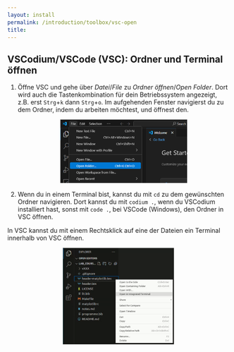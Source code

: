 ```yaml
---
layout: install
permalink: /introduction/toolbox/vsc-open
title:
---
```


## VSCodium/VSCode (VSC): Ordner und Terminal öffnen

1. Öffne VSC und gehe über _Datei_/_File_ zu _Ordner öffnen_/_Open Folder_.
    Dort wird auch die Tastenkombination für dein Betriebssystem angezeigt,
    z.B. erst `Strg`+`k` dann `Strg`+`o`.
    Im aufgehenden Fenster navigierst du zu dem Ordner,
    indem du arbeiten möchtest, und öffnest den.
    <p align="center">
      <img alt="" src="/img/introduction/VSCode_NewDir1.png" style="max-width:60%;" />
    </p>
2. Wenn du in einem Terminal bist,
  kannst du mit `cd` zu dem gewünschten Ordner navigieren.
  Dort kannst du mit `codium .`, wenn du VSCodium installiert hast,
  sonst mit `code .`, bei VSCode (Windows), den Ordner in VSC öffnen.

In VSC kannst du mit einem Rechtsklick auf eine der Dateien ein Terminal
innerhalb von VSC öffnen.

<p align="center">
  <img alt="" src="/img/toolbox/VSCode_0.png" style="max-width:50%;" />
</p>
